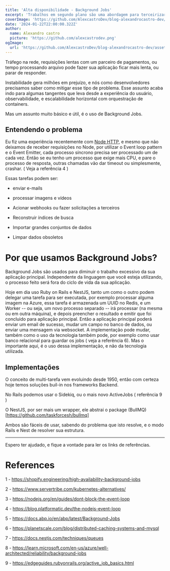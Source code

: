 ```yaml
---
title: 'Alta disponibilidade - Background Jobs'
excerpt: 'Trabalhos em segundo plano são uma abordagem para terceirizar o trabalho. Um trabalho em segundo plano é uma tarefa a ser realizada posteriormente, fora do ciclo de resposta de solicitação.'
coverImage: 'https://github.com/AlexcastroDev/blog-alexandrocastro-dev/assets/10711649/acd5ff3a-0a57-4e9b-b486-1971da7870ad'
date: '2024-01-22T22:00:00.322Z'
author:
  name: Alexandro castro
  picture: 'https://github.com/alexcastrodev.png'
ogImage:
  url: 'https://github.com/AlexcastroDev/blog-alexandrocastro-dev/assets/10711649/acd5ff3a-0a57-4e9b-b486-1971da7870ad'
---
```


Tráfego na rede, requisições lentas com um parceiro de pagamentos, ou tempo processando arquivo pode fazer sua aplicação ficar mais lenta, ou parar de responder.

Instabilidade gera milhões em prejuízo, e nós como desenvolvedores precisamos saber como mitigar esse tipo de problema. Esse assunto acaba indo para algumas tangentes que leva desde a experiência do usuário, observabilidade, e escalabilidade horizontal com orquestração de containers.

Mas um assunto muito básico e útil, é o uso de Background Jobs. 

## Entendendo o problema

Eu fiz uma experiência recentemente com [Node HTTP](https://github.com/castro-research/http-node-event-loop), e mesmo que não deixamos de receber requisições no Node, por utilizar o Event loop pattern e o Event Emitter, cada processo síncrono precisa ser processado um de cada vez. Então se eu tenho um processo que exige mais CPU, e pare o processo de resposta, outras chamadas vão dar timeout ou simplesmente, crashar. ( Veja a referência 4 )

Essas tarefas podem ser:

- enviar e-mails

- processar imagens e vídeos

- Acionar webhooks ou fazer solicitações a terceiros

- Reconstruir índices de busca

- Importar grandes conjuntos de dados

- Limpar dados obsoletos


# Por que usamos Background Jobs?

Background Jobs são usados para diminuir o trabalho excessivo da sua aplicação principal. Independente da linguagem que você esteja utilizando, o processo feito será fora do ciclo de vida da sua aplicação. 

Hoje em dia uso Ruby on Rails e NestJS, tanto um como o outro podem delegar uma tarefa para ser executada, por exemplo processar alguma imagem na Azure, essa tarefa é armazenada um UUID no Redis, e um Worker -- ou seja, um novo processo separado -- irá processar (na mesma ou em outra máquina), e depois preencher o resultado e emitir que foi concluido para aplicação principal. Então a aplicação principal poderá enviar um email de sucesso, mudar um campo no banco de dados, ou enviar uma mensagem via websocket. A implementação pode mudar, também como o uso da tecnologia também pode, por exemplo como usar banco relacional para guardar os jobs ( veja a referência 6). Mas o importante aqui, é o uso dessa implementação, e não da tecnologia utilizada.

## Implementações

O conceito de multi-tarefa vem evoluindo desde 1950, então com certeza hoje temos soluções buil-in nos frameworks Backend.

No Rails podemos usar o Sidekiq, ou o mais novo ActiveJobs ( referência 9 )

O NestJS, por ser mais um wrapper, ele abstrai o package (BullMQ)[https://github.com/taskforcesh/bullmq]

Ambos são fáceis de usar, sabendo do problema que isto resolve, e o modo Rails e Nest de resolver sua estrutura.

-----------------------

Espero ter ajudado, e fique a vontade para ler os links de referências.


# References

1 - https://shopify.engineering/high-availability-background-jobs

2 - https://www.servertribe.com/kubernetes-alternatives/

3 - https://nodejs.org/en/guides/dont-block-the-event-loop

4 - https://blog.platformatic.dev/the-nodejs-event-loop

5 - https://docs.abp.io/en/abp/latest/Background-Jobs

6 - https://planetscale.com/blog/distributed-caching-systems-and-mysql

7 - https://docs.nestjs.com/techniques/queues

8 - https://learn.microsoft.com/en-us/azure/well-architected/reliability/background-jobs

9 - https://edgeguides.rubyonrails.org/active_job_basics.html